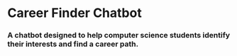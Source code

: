 # Career Finder Chatbot
### A chatbot designed to help computer science students identify their interests and find a career path.
